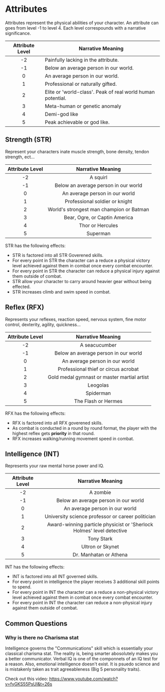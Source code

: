 # Attributes

Attributes represent the physical abilities of your character. An attribute can goes from level -1 to level 4. Each level correspounds with a narrative significance.

| Attribute Level | Narrative Meaning                                           |
| :-------------: | ----------------------------------------------------------- |
|       -2       | Painfully lacking in the attribute.                        |
|       -1       | Below an average person in our world.                       |
|        0        | An average person in our world.                             |
|        1        | Professional or naturally gifted.                           |
|        2        | Elite or 'world-class'. Peak of real world human potential. |
|        3        | Meta-human or genetic anomaly                               |
|        4        | Demi-god like                                               |
|        5        | Peak achievable or god like.                                |

## Strength (STR)

Represent your characters inate muscle strength, bone density, tendon strength, ect...

| Attribute Level |            Narrative Meaning            |
| :-------------: | :--------------------------------------: |
|       -2       |                 A squirl                 |
|       -1       |   Below an average person in our world   |
|        0        |      An average person in our world      |
|        1        |      Professional soldier or knight      |
|        2        | World's strongest man champion or Batman |
|        3        |      Bear, Ogre, or Captin America      |
|        4        |             Thor or Hercules             |
|        5        |                 Superman                 |

STR has the following effects:

- STR is factored into all STR Goverened skills.
- For every point in STR the character can a reduce a physical victory level achieved against them in combat once every combat encounter.
- For every point in STR the character can reduce a physical injury against them outside of combat.
- STR allow your character to carry around heavier gear without being effected.
- STR increases climb and swim speed in combat.

## Reflex (RFX)

Represents your reflexes, reaction speed, nervous system, fine motor control, dexterity, agility, quickness...

| Attribute Level |              Narrative Meaning              |
| :-------------: | :-----------------------------------------: |
|       -2       |                A seacucumber                |
|       -1       |    Below an average person in our world    |
|        0        |       An average person in our world       |
|        1        |    Professional thief or circus acrobat    |
|        2        | Gold medal gymnast or master martial artist |
|        3        |                  Leogolas                  |
|        4        |                  Spiderman                  |
|        5        |             The Flash or Hermes             |

RFX has the following effects:

- RFX is factored into all RFX goverened skills.
- As combat is conducted in a round by round format, the player with the highest reflex gets **priority** in that round.
- RFX increases walking/running movement speed in combat.

## Intelligence (INT)

Represents your raw mental horse power and IQ.

| Attribute Level |                           Narrative Meaning                           |
| :-------------: | :-------------------------------------------------------------------: |
|       -2       |                               A zombie                               |
|       -1       |                 Below an average person in our world                 |
|        0        |                    An average person in our world                    |
|        1        |           University science professor or career politician           |
|        2        | Award-winning particle physicist or 'Sherlock Holmes' level detective |
|        3        |                              Tony Stark                              |
|        4        |                           Ultron or Skynet                           |
|        5        |                        Dr. Manhatan or Athena                        |

INT has the following effects:

- INT is factored into all INT governed skills.
- For every point in intelligence the player receives 3 additional skill points to spend.
- For every point in INT the character can a reduce a non-physical victory level achieved against them in combat once every combat encounter.
- For every point in INT the character can reduce a non-physical injury against them outside of combat.

## Common Questions

### Why is there no Charisma stat

Intelligence governs the "Communications" skill which is essentially your classical charisma stat. The reality is, being smarter abosolutely makes you a better communicator. Verbal IQ is one of the componnets of an IQ test for a reason. Also, emotional intelligence doesn't exist. It is psuedo science and is mistakenly taken as trait agreeableness (Big 5 personality traits).

Check out this video: https://www.youtube.com/watch?v=fyGKS55PsUI&t=26s
